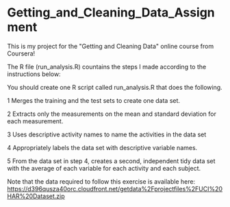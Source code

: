 # Getting_and_Cleaning_Data_Assignment



This is my project for the "Getting and Cleaning Data" online course from Coursera! 

The R file (run_analysis.R) countains the steps I made according to the instructions below:

You should create one R script called run_analysis.R that does the following.

1 Merges the training and the test sets to create one data set.

2 Extracts only the measurements on the mean and standard deviation for each measurement.

3 Uses descriptive activity names to name the activities in the data set

4 Appropriately labels the data set with descriptive variable names.

5 From the data set in step 4, creates a second, independent tidy data set with the average of
each variable for each activity and each subject.

Note that the data required to follow this exercise is available here: https://d396qusza40orc.cloudfront.net/getdata%2Fprojectfiles%2FUCI%20HAR%20Dataset.zip
